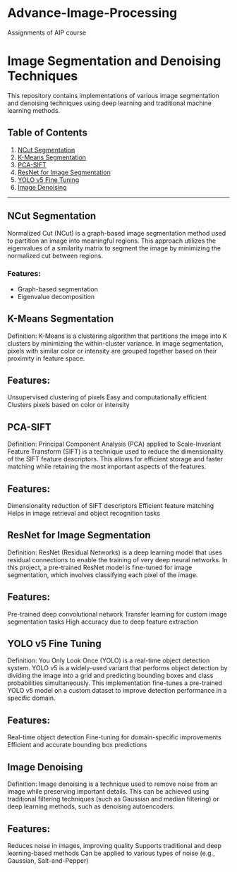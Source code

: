 # Advance-Image-Processing
Assignments of AIP course


# Image Segmentation and Denoising Techniques

This repository contains implementations of various image segmentation and denoising techniques using deep learning and traditional machine learning methods.

## Table of Contents
1. [NCut Segmentation](#ncut-segmentation)
2. [K-Means Segmentation](#k-means-segmentation)
3. [PCA-SIFT](#pca-sift)
4. [ResNet for Image Segmentation](#resnet-for-image-segmentation)
5. [YOLO v5 Fine Tuning](#yolo-v5-fine-tuning)
6. [Image Denoising](#image-denoising)

---

## NCut Segmentation
Normalized Cut (NCut) is a graph-based image segmentation method used to partition an image into meaningful regions. This approach utilizes the eigenvalues of a similarity matrix to segment the image by minimizing the normalized cut between regions.

### Features:
- Graph-based segmentation
- Eigenvalue decomposition

## K-Means Segmentation
Definition: K-Means is a clustering algorithm that partitions the image into K clusters by minimizing the within-cluster variance. In image segmentation, pixels with similar color or intensity are grouped together based on their proximity in feature space.

## Features:
Unsupervised clustering of pixels
Easy and computationally efficient
Clusters pixels based on color or intensity

## PCA-SIFT
Definition: Principal Component Analysis (PCA) applied to Scale-Invariant Feature Transform (SIFT) is a technique used to reduce the dimensionality of the SIFT feature descriptors. This allows for efficient storage and faster matching while retaining the most important aspects of the features.

## Features:
Dimensionality reduction of SIFT descriptors
Efficient feature matching
Helps in image retrieval and object recognition tasks

## ResNet for Image Segmentation
Definition: ResNet (Residual Networks) is a deep learning model that uses residual connections to enable the training of very deep neural networks. In this project, a pre-trained ResNet model is fine-tuned for image segmentation, which involves classifying each pixel of the image.

## Features:
Pre-trained deep convolutional network
Transfer learning for custom image segmentation tasks
High accuracy due to deep feature extraction

## YOLO v5 Fine Tuning
Definition: You Only Look Once (YOLO) is a real-time object detection system. YOLO v5 is a widely-used variant that performs object detection by dividing the image into a grid and predicting bounding boxes and class probabilities simultaneously. This implementation fine-tunes a pre-trained YOLO v5 model on a custom dataset to improve detection performance in a specific domain.

## Features:
Real-time object detection
Fine-tuning for domain-specific improvements
Efficient and accurate bounding box predictions


## Image Denoising
Definition: Image denoising is a technique used to remove noise from an image while preserving important details. This can be achieved using traditional filtering techniques (such as Gaussian and median filtering) or deep learning methods, such as denoising autoencoders.

## Features:
Reduces noise in images, improving quality
Supports traditional and deep learning-based methods
Can be applied to various types of noise (e.g., Gaussian, Salt-and-Pepper)
